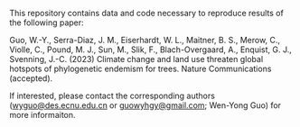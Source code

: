 This repository contains data and code necessary to reproduce results of the following paper:

Guo, W.-Y., Serra-Diaz, J. M., Eiserhardt, W. L., Maitner, B. S., Merow, C., Violle, C., Pound, M. J., Sun, M., Slik, F., Blach-Overgaard, A., Enquist, G. J., Svenning, J.-C. (2023) Climate change and land use threaten global hotspots of phylogenetic endemism for trees. Nature Communications (accepted).

If interested, please contact the corresponding authors (wyguo@des.ecnu.edu.cn or guowyhgy@gmail.com; Wen-Yong Guo) for more informaiton.
